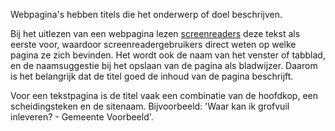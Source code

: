 <!-- @license CC0-1.0 -->

Webpagina's hebben titels die het onderwerp of doel beschrijven.

Bij het uitlezen van een webpagina lezen [screenreaders](/woordenlijst/#screenreader) deze tekst als eerste voor, waardoor screenreadergebruikers direct weten op welke pagina ze zich bevinden. Het wordt ook de naam van het venster of tabblad, en de naamsuggestie bij het opslaan van de pagina als bladwijzer. Daarom is het belangrijk dat de titel goed de inhoud van de pagina beschrijft.

Voor een tekstpagina is de titel vaak een combinatie van de hoofdkop, een scheidingsteken en de sitenaam. Bijvoorbeeld: 'Waar kan ik grofvuil inleveren? - Gemeente Voorbeeld'.

